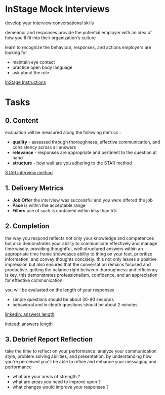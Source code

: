 # InStage Mock Interviews

develop your interview conversational skills

demeanor and responses provide the potential employer with an idea of how you'll
fit into their organization's culture

learn to recognize the behaviour, responses, and actions employers are looking
for

- maintain eye contact
- practice open body language
- ask about the role

[InStage Instructions](https://help.instagepractice.com/en/articles/8257398-instage-instant-interview-simulations)

# Tasks

## 0. Content

evaluation will be measured along the following metrics :

- **quality** - assessed through thoroughness, effective communication, and
  consistency across all answers
- **relevance** - responses are appropriate and pertinent to the question at
  hand
- **structure** - how well are you adhering to the STAR method

[STAR interview method](https://www.themuse.com/advice/star-interview-method)

## 1. Delivery Metrics

- **Job Offer** the interview was successful and you were offered the job
- **Pace** is within the acceptable range
- **Fillers** use of such is contained within less than 5%

## 2. Completion

the way you respond reflects not only your knowledge and competences but also
demonstrates your ability to communicate effectively and manage time wisely.
providing thoughtful, well-structured answers within an appropriate time frame
showcases ability to thing on your feet, prioritize information, and convey
thoughts concisely. this not only leaves a positive impression but also ensures
that the conversation remains focused and productive. getting the balance right
between thoroughness and efficiency is key. this demonstrates professionalism,
confidence, and an appreciation for effective communication

you will be evaluated on the length of your responses

- simple questions should be about 30-90 seconds
- behavioral and in-depth questions should be about 2 minutes

[linkedin: answers length](https://www.linkedin.com/pulse/how-long-should-your-interview-answers-jennifer-scupi/)

[indeed: answers length](https://www.indeed.com/career-advice/interviewing/how-long-should-interview-answers-be)

## 3. Debrief Report Reflection

take the time to reflect on your performance. analyze your communication style,
problem solving abilities, and presentation. by understanding how you're
perceived you'll be able to refine and enhance your messaging and performance

- what are your areas of strength ?
- what are areas you need to improve upon ?
- what changes would improve your responses ?

